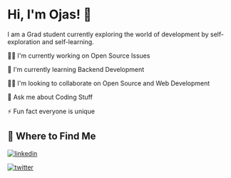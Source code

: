 
# Hi, I'm Ojas! 👋
I am a Grad student currently exploring the world of development by self-exploration and self-learning.


👩‍💻 I'm currently working on Open Source Issues

🧠 I'm currently learning Backend Development

👯‍♀️ I'm looking to collaborate on Open Source and Web Development

💬 Ask me about Coding Stuff

⚡️ Fun fact everyone is unique


## 🔗 Where to Find Me
[![linkedin](https://img.shields.io/badge/linkedin-0A66C2?style=for-the-badge&logo=linkedin&logoColor=white)](https://www.linkedin.com/in/ojas-singh-1705)

[![twitter](https://img.shields.io/badge/twitter-1DA1F2?style=for-the-badge&logo=twitter&logoColor=white)](https://twitter.com/_Singh_Ojas)
